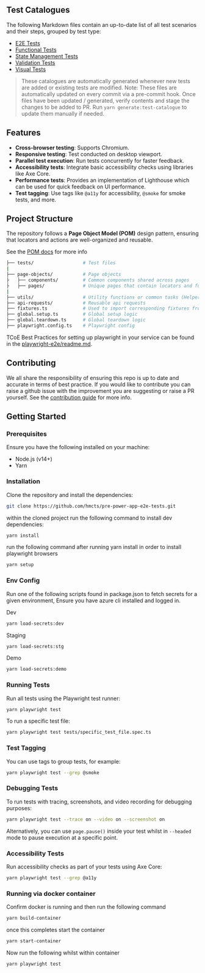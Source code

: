 ## Test Catalogues

The following Markdown files contain an up-to-date list of all test scenarios and their steps, grouped by test type:

- [E2E Tests](./test-catalogue/test-catalogue-e2e.md)
- [Functional Tests](./test-catalogue/test-catalogue-functional-tests.md)
- [State Management Tests](./test-catalogue/test-catalogue-state-management-tests.md)
- [Validation Tests](./test-catalogue/test-catalogue-validation-tests.md)
- [Visual Tests](./test-catalogue/test-catalogue-visual-tests.md)

> These catalogues are automatically generated whenever new tests are added or existing tests are modified.
> Note: These files are automatically updated on every commit via a pre-commit hook.
> Once files have been updated / generated, verify contents and stage the changes to be added to PR. 
> Run `yarn generate:test-catalogue` to update them manually if needed.

## Features

- **Cross-browser testing**: Supports Chromium.
- **Responsive testing**: Test conducted on desktop viewport.
- **Parallel test execution**: Run tests concurrently for faster feedback.
- **Accessibility tests**: Integrate basic accessibility checks using libraries like Axe Core.
- **Performance tests**: Provides an implementation of Lighthouse which can be used for quick feedback on UI performance.
- **Test tagging**: Use tags like `@a11y` for accessibility, `@smoke` for smoke tests, and more.

## Project Structure

The repository follows a **Page Object Model (POM)** design pattern, ensuring that locators and actions are well-organized and reusable.

See the [POM docs](https://github.com/hmcts/tcoe-playwright-example/blob/master/docs/PAGE_OBECT_MODEL.md) for more info

```sh
├── tests/                  # Test files
|                  
├── page-objects/           # Page objects
├   ├── components/         # Common components shared across pages
├   ├── pages/              # Unique pages that contain locators and functions
|
├── utils/                  # Utility functions or common tasks (Helpers for the project
├── api-requests/           # Reusable api requests
├── fixtures.ts             # Used to import corresponding fixtures from utils, page-objects and api-requests
├── global.setup.ts         # Global setup logic
├── global.teardown.ts      # Global teardown logic
├── playwright.config.ts    # Playwright config
```

TCoE Best Practices for setting up playwright in your service can be found in the [playwright-e2e/readme.md](https://github.com/hmcts/tcoe-playwright-example/blob/master/docs/BEST_PRACTICE.md).

## Contributing

We all share the responsibility of ensuring this repo is up to date and accurate in terms of best practice. If you would like to contribute you can raise a github issue with the improvement you are suggesting or raise a PR yourself. See the [contribution guide](https://github.com/hmcts/tcoe-playwright-example/blob/master/CONTRIBUTING.md) for more info.

## Getting Started

### Prerequisites

Ensure you have the following installed on your machine:

- Node.js (v14+)
- Yarn

### Installation

Clone the repository and install the dependencies:

```bash
git clone https://github.com/hmcts/pre-power-app-e2e-tests.git
```

within the cloned project run the following command to install dev dependencies:
```bash
yarn install
```

run the following command after running yarn install in order to install playwright browsers
```bash
yarn setup
```

### Env Config

Run one of the following scripts found in package.json to fetch secrets for a given environment, Ensure you have azure cli installed and logged in.

Dev
```bash
yarn load-secrets:dev
```
Staging
```bash
yarn load-secrets:stg
```
Demo
```bash
yarn load-secrets:demo
```

### Running Tests

Run all tests using the Playwright test runner:

```bash
yarn playwright test
```

To run a specific test file:

```bash
yarn playwright test tests/specific_test_file.spec.ts
```

### Test Tagging

You can use tags to group tests, for example:

```bash
yarn playwright test --grep @smoke
```

### Debugging Tests

To run tests with tracing, screenshots, and video recording for debugging purposes:

```bash
yarn playwright test --trace on --video on --screenshot on
```

Alternatively, you can use `page.pause()` inside your test whilst in `--headed` mode to pause execution at a specific point.

### Accessibility Tests

Run accessibility checks as part of your tests using Axe Core:

```bash
yarn playwright test --grep @a11y
```

### Running via docker container

Confirm docker is running and then run the following command

```bash
yarn build-container
```

once this completes start the container

```bash
yarn start-container
```

Now run the following whilst within container

```bash
yarn playwright test
```
